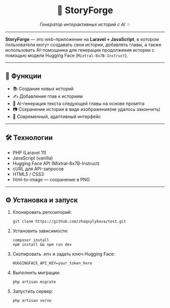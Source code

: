 

<h1 align="center">📖 StoryForge</h1>
<p align="center"><em>Генератор интерактивных историй с AI ✨</em></p>

<hr>

<p><strong>StoryForge</strong> — это web-приложение на <strong>Laravel + JavaScript</strong>, в котором пользователи могут создавать свои истории, добавлять главы, а также использовать AI-помощника для генерации продолжения истории с помощью модели Hugging Face (<code>Mixtral-8x7B-Instruct</code>).</p>

<hr>

<h2>📌 Функции</h2>
<ul>
  <li>📚 Создание новых историй</li>
  <li>✍️ Добавление глав к историям</li>
  <li>🤖 AI-генерация текста следующей главы на основе промпта</li>
  <li>📷 Сохранение истории в виде изображения(не удалось закончить)</li>
  <li>🎨 Современный, адаптивный интерфейс</li>
</ul>

<hr>

<h2>🛠️ Технологии</h2>
<ul>
  <li>PHP (Laravel 11)</li>
  <li>JavaScript (vanilla)</li>
  <li>Hugging Face API (Mixtral-8x7B-Instruct)</li>
  <li>cURL для API-запросов</li>
  <li>HTML5 / CSS3</li>
  <li>html-to-image — сохранение в PNG</li>
</ul>

<hr>

<h2>⚙️ Установка и запуск</h2>
<ol>
  <li>Клонировать репозиторий:
    <pre><code>git clone https://github.com/zhaqsylykova/test.git</code></pre>
  </li>
  <li>Установить зависимости:
    <pre><code>composer install
npm install && npm run dev</code></pre>
  </li>
  <li>Скопировать .env и задать ключ Hugging Face:
    <pre><code>HUGGINGFACE_API_KEY=your_token_here</code></pre>
  </li>
  <li>Выполнить миграции:
    <pre><code>php artisan migrate</code></pre>
  </li>
  <li>Запустить сервер:
    <pre><code>php artisan serve</code></pre>
  </li>
</ol>

